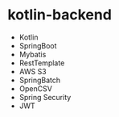 # kotlin-backend
- Kotlin
- SpringBoot
- Mybatis
- RestTemplate
- AWS S3 
- SpringBatch
- OpenCSV
- Spring Security
- JWT
